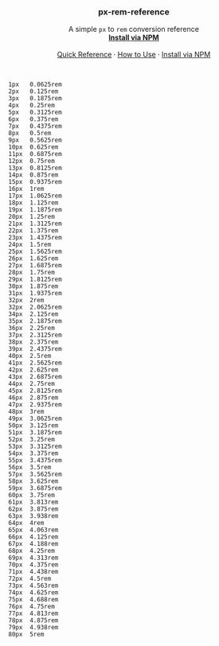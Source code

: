 <p align="center">
  <h3 align="center">px-rem-reference</h3>
  <p align="center">
    A simple <code>px</code> to <code>rem</code> conversion reference
    <br>
    <a href="https://www.npmjs.com/search?q=px-rem-reference"><strong>Install via NPM</strong></a>
    <br>
    <br>
    <a href="https://github.com/guylepage3/px-rem-reference/blob/master/px-rem-reference.md">Quick Reference</a>
    ·
    <a href="https://github.com/guylepage3/px-rem-reference">How to Use</a>
    ·
    <a href="https://www.npmjs.com/package/px-rem-reference">Install via NPM</a>
  </p>
</p>

<br>

```
1px   0.0625rem
2px   0.125rem
3px   0.1875rem
4px   0.25rem
5px   0.3125rem
6px   0.375rem
7px   0.4375rem
8px   0.5rem
9px   0.5625rem
10px  0.625rem
11px  0.6875rem
12px  0.75rem
13px  0.8125rem
14px  0.875rem
15px  0.9375rem
16px  1rem
17px  1.0625rem
18px  1.125rem
19px  1.1875rem
20px  1.25rem
21px  1.3125rem
22px  1.375rem
23px  1.4375rem
24px  1.5rem
25px  1.5625rem
26px  1.625rem
27px  1.6875rem
28px  1.75rem
29px  1.8125rem
30px  1.875rem
31px  1.9375rem
32px  2rem
32px  2.0625rem
34px  2.125rem
35px  2.1875rem
36px  2.25rem
37px  2.3125rem
38px  2.375rem
39px  2.4375rem
40px  2.5rem
41px  2.5625rem
42px  2.625rem
43px  2.6875rem
44px  2.75rem
45px  2.8125rem
46px  2.875rem
47px  2.9375rem
48px  3rem
49px  3.0625rem
50px  3.125rem
51px  3.1875rem
52px  3.25rem
53px  3.3125rem
54px  3.375rem
55px  3.4375rem
56px  3.5rem
57px  3.5625rem
58px  3.625rem
59px  3.6875rem
60px  3.75rem
61px  3.813rem
62px  3.875rem
63px  3.938rem
64px  4rem
65px  4.063rem
66px  4.125rem
67px  4.188rem
68px  4.25rem
69px  4.313rem
70px  4.375rem
71px  4.438rem
72px  4.5rem
73px  4.563rem
74px  4.625rem
75px  4.688rem
76px  4.75rem
77px  4.813rem
78px  4.875rem
79px  4.938rem
80px  5rem
```